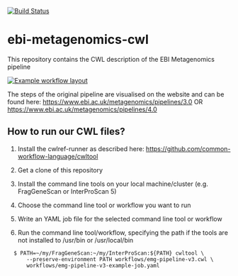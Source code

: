 [![Build Status](https://travis-ci.org/EBI-Metagenomics/ebi-metagenomics-cwl.svg?branch=master)](https://travis-ci.org/EBI-Metagenomics/ebi-metagenomics-cwl)

# ebi-metagenomics-cwl
This repository contains the CWL description of the EBI Metagenomics pipeline

[![Example workflow layout](https://view.commonwl.org/workflows/594809bd857aba0001dad385/graph/png)](https://view.commonwl.org/workflows/github.com/ProteinsWebTeam/ebi-metagenomics-cwl/tree/master/workflows/emg-pipeline-v3.cwl)

The steps of the original pipeline are visualised on the website and can be found here:
https://www.ebi.ac.uk/metagenomics/pipelines/3.0
OR
https://www.ebi.ac.uk/metagenomics/pipelines/4.0

## How to run our CWL files?

1. Install the cwlref-runner as described here:
https://github.com/common-workflow-language/cwltool

2. Get a clone of this repository

3. Install the command line tools on your local machine/cluster (e.g. FragGeneScan or InterProScan 5)

4. Choose the command line tool or workflow you want to run

5. Write an YAML job file for the selected command line tool or workflow

6. Run the command line tool/workflow, specifying the path if the tools are not
   installed to /usr/bin or /usr/local/bin
```
  $ PATH=~/my/FragGeneScan:~/my/InterProScan:${PATH} cwltool \
      --preserve-environment PATH workflows/emg-pipeline-v3.cwl \
      workflows/emg-pipeline-v3-example-job.yaml
```
